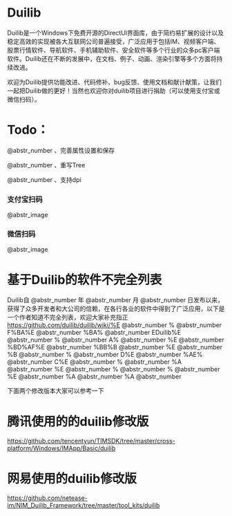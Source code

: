 # Duilib

Duilib是一个Windows下免费开源的DirectUI界面库，由于简约易扩展的设计以及稳定高效的实现被各大互联网公司普遍接受，广泛应用于包括IM、视频客户端、股票行情软件、导航软件、手机辅助软件、安全软件等多个行业的众多pc客户端软件。Duilib还在不断的发展中，在文档、例子、动画、渲染引擎等多个方面将持续改进。

欢迎为Duilib提供功能改进、代码修补、bug反馈、使用文档和献计献策，让我们一起把Duilib做的更好！当然也欢迎你对duilib项目进行捐助（可以使用支付宝或微信扫码）。

# Todo：

@abstr_number 、完善属性设置和保存

@abstr_number 、重写Tree

@abstr_number 、支持dpi

### 支付宝扫码

@abstr_image 

### 微信扫码

@abstr_image 

# 基于Duilib的软件不完全列表

Duilib自 @abstr_number 年 @abstr_number 月 @abstr_number 日发布以来，获得了众多开发者和大公司的信赖，在各行各业的软件中得到了广泛应用，以下是一个作者知道不完全列表，欢迎大家补充指正 https://github.com/duilib/duilib/wiki/%E @abstr_number % @abstr_number F%BA%E @abstr_number %BA% @abstr_number EDuilib%E @abstr_number % @abstr_number A% @abstr_number %E @abstr_number %BD%AF%E @abstr_number %BB%B @abstr_number %E @abstr_number %B @abstr_number % @abstr_number D%E @abstr_number %AE% @abstr_number C%E @abstr_number % @abstr_number %A @abstr_number %E @abstr_number % @abstr_number % @abstr_number %E @abstr_number %A @abstr_number %A @abstr_number 

下面两个修改版本大家可以参考一下

# 腾讯使用的的duilib修改版

https://github.com/tencentyun/TIMSDK/tree/master/cross-platform/Windows/IMApp/Basic/duilib

# 网易使用的duilib修改版

https://github.com/netease-im/NIM_Duilib_Framework/tree/master/tool_kits/duilib
